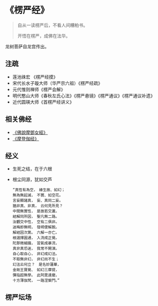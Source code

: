 # 《楞严经》

> 自从一读楞严后，不看人间糟粕书。
>
> 开悟在楞严，成佛在法华。

龙树菩萨自龙宫传出。

## 注疏

- 莲池祩宏 《楞严经摸》
- 宋代长水子璇大师（华严宗六祖）《楞严经疏》
- 元代惟则禅师《楞严会解》
- 明代憨山大师《春秋左氏心法》《楞严悬镜》《楞严通议》《楞严通议补遗》
- 近代圆瑛大师《首楞严经讲义》

## 相关佛经

- [《佛說摩鄧女經》](https://cbetaonline.cn/zh/T0551)
- [《摩登伽经》](https://cbetaonline.dila.edu.tw/zh/T1300)

## 经义

- 生死之结，在于六根
- 根尘同源，犹如交芦

  ```text
  “真性有為空，　緣生故、如幻；
  無為無起滅，　不實、如空花。
  言妄顯諸真，　妄、真同二妄。
  猶非真、非真，　云何見所見？
  中間無實性，　是故若交蘆。
  結解同所因，　聖凡無二路。
  汝觀交中性，　空有二俱非。
  迷晦即無明，　發明便解脫。
  解結因次第。　六解一亦亡。
  根選擇圓通，　入流成正覺。
  陀那微細識，　習氣成暴流，
  真非真恐迷，　我常不開演。
  自心取自心，　非幻成幻法。
  不取無非幻，　非幻尚不生；
  幻法云何立？　是名妙蓮華，
  金剛王寶覺、　如幻三摩提，
  彈指超無學。　此阿毘達磨，
  十方薄伽梵，　一路涅槃門。”
  ```

## 楞严坛场
